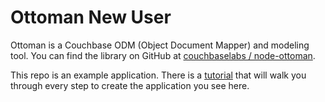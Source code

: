 # Ottoman New User

Ottoman is a Couchbase ODM (Object Document Mapper) and modeling tool. You can find the library on GitHub at [couchbaselabs / node-ottoman](https://github.com/couchbaselabs/node-ottoman).

This repo is an example application. There is a [tutorial](/tutorial/readme.md) that will walk you through every step to create the application you see here.